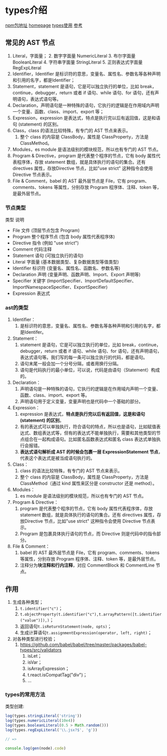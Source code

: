 # types介绍

[npm包地址](https://www.npmjs.com/package/@babel/types)
[homepage](https://babel.dev/docs/babel-types)
[types使用](https://juejin.cn/post/6984945589859385358#heading-7)
[参考](https://blog.csdn.net/weixin_40906515/article/details/118004822)

## 常见的 AST 节点

1. Literal，字面量；
   2. 数字字面量 NumericLiteral
   3. 布尔字面量 BooleanLiteral
   4. 字符串字面量 StringLiteral
   5. 正则表达式字面量 RegExpLiteral
2. Identifier，Identifier 是标识符的意思，变量名、属性名、参数名等各种声明和引用的名字，都是Identifier；
3. Statement，statement 是语句，它是可以独立执行的单位，比如 break，continue，debugger，return 或者 if 语句、while 语句、for 语句，还有声明语句，表达式语句等。
4. Declaration，声明语句是一种特殊的语句，它执行的逻辑是在作用域内声明一个变量、函数、class、import、export 等；
5. Expression，expression 是表达式，特点是执行完以后有返回值，这是和语句 (statement) 的区别。
6. Class，class 的语法比较特殊，有专门的 AST 节点来表示。
   1. 整个 class 的内容是 ClassBody，属性是 ClassProperty，方法是ClassMethod。
7. Modules，es module 是语法级别的模块规范，所以也有专门的 AST 节点。
8. Program & Directive，program 是代表整个程序的节点，它有 body 属性代表程序体，存放 statement 数组，就是具体执行的语句的集合。还有 directives 属性，存放Directive 节点，比如"use strict" 这种指令会使用 Directive 节点表示。
9. File & Comment，babel 的 AST 最外层节点是 File，它有 program、comments、tokens 等属性，分别存放 Program 程序体、注释、token 等，是最外层节点。

### 节点类型

类型 说明

- File 文件 (顶层节点包含 Program)
- Program 整个程序节点 (包含 body 属性代表程序体)
- Directive 指令 (例如 "use strict")
- Comment 代码注释
- Statement 语句 (可独立执行的语句)
- Literal 字面量 (基本数据类型、复杂数据类型等值类型)
- Identifier 标识符 (变量名、属性名、函数名、参数名等)
- Declaration 声明 (变量声明、函数声明、Import、Export 声明等)
- Specifier 关键字 (ImportSpecifier、ImportDefaultSpecifier、ImportNamespaceSpecifier、ExportSpecifier)
- Expression 表达式

### ast的类型

1. Identifier：
   1. 是标识符的意思，变量名、属性名、参数名等各种声明和引用的名字，都是Identifer。
2. Statement：
   1. statement 是语句，它是可以独立执行的单位，比如 break，continue，debugger，return 或者 if 语句、while 语句、for 语句，还有声明语句，表达式语句等。我们写的每一条可以独立执行的代码，都是语句。
   2. 语句末尾一般会加一个分号分隔，或者用换行分隔。
   3. 语句是代码执行的最小单位，可以说，代码是由语句（Statement）构成的。
3. Declaration：
   1. 声明语句是一种特殊的语句，它执行的逻辑是在作用域内声明一个变量、函数、class、import、export 等。
   2. 声明语句用于定义变量，变量声明也是代码中一个基础的部分。
4. Expression：
   1. expression 是表达式，**特点是执行完以后有返回值，这是和语句 (statement) 的区别**。
   2. 有的表达式可以单独执行，符合语句的特点，所以也是语句，比如赋值表达式、数组表达式等，但有的表达式不能单独执行，需要和其他类型的节点组合在一起构成语句。比如匿名函数表达式和匿名 class 表达式单独执行会报错。
   3. **表达式语句解析成 AST 的时候会包裹一层 ExpressionStatement 节点**，代表这个表达式是被当成语句执行的。
5. Class：
   1. class 的语法比较特殊，有专门的 AST 节点来表示。
   2. 整个 class 的内容是 ClassBody，属性是 ClassProperty，方法是ClassMethod（通过 kind 属性来区分是 constructor 还是 method）。
6. Modules：
   1. es module 是语法级别的模块规范，所以也有专门的 AST 节点。
7. Program & Directive：
   1. program 是代表整个程序的节点，它有 body 属性代表程序体，存放 statement 数组，就是具体执行的语句的集合。还有 directives 属性，存放Directive 节点，比如"use strict" 这种指令会使用 Directive 节点表示。
   2. Program 是包裹具体执行语句的节点，而 Directive 则是代码中的指令部分。
8. File & Comment：
   1. babel 的 AST 最外层节点是 File，它有 program、comments、tokens 等属性，分别存放 Program 程序体、注释、token 等，是最外层节点。
   2. 注释分为**块注释和行内注释**，对应 CommentBlock 和 CommentLine 节点。

## 作用

1. 生成各种类型；
   1. `t.identifier("c")`；
   2. `t.objectProperty(t.identifier("c"),t.arrayPattern([t.identifier("value")]),)`；
   3. 返回语句`t.isReturnStatement(node, opts)`；
   4. 生成计算语句`t.assignmentExpression(operator, left, right)`；
2. 对各种类型进行校验；
   1. <https://github.com/babel/babel/tree/master/packages/babel-types/src/validators>
      1. isLet；
      2. isVar；
      3. isArrayExpression；
      4. t.react.isCompatTag("div")；
      5. ...


### types的常用方法

类型创建:

```js
log(types.stringLiteral('string'))
log(types.numericLiteral(10e4))
log(types.booleanLiteral(0.5 > Math.random()))
log(types.regExpLiteral('\\.jsx?$', 'g'))

// =>

console.log(gen(node).code)
```
